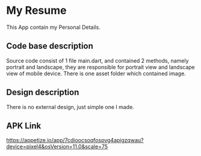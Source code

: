 # My Resume

This App contain my Personal Details.

## Code base description
Source code consist of 1 file main.dart, and contained 2 methods, namely portrait and landscape, they are responsible for 
portrait view and landscape view of mobile device.
There is one asset folder which contained image.

## Design description
There is no external design, just simple one I made.

## APK Link
https://appetize.io/app/7cdioocsoqfospvg4apigzqwau?device=pixel4&osVersion=11.0&scale=75
